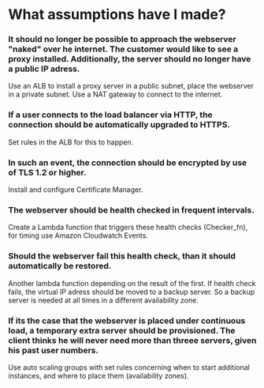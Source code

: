 # What assumptions have I made?
### **It should no longer be possible to approach the webserver "naked" over he internet. The customer would like to see a proxy installed. Additionally, the server should no longer have a public IP adress.**  
Use an ALB to install a proxy server in a public subnet, place the webserver in a private subnet. Use a NAT gateway to connect to the internet.
### **If a user connects to the load balancer via HTTP, the connection should be automatically upgraded to HTTPS.**
Set rules in the ALB for this to happen.
### **In such an event, the connection should be encrypted by use of TLS 1.2 or higher.**
Install and configure Certificate Manager.
### **The webserver should be health checked in frequent intervals.**
Create a Lambda function that triggers these health checks (Checker_fn), for timing use Amazon Cloudwatch Events.
### **Should the webserver fail this health check, than it should automatically be restored.**
Another lambda function depending on the result of the first. If health check fails, the virtual IP adress should be moved to a backup server. So a backup server is needed at all times in a different availability zone.
### **If its the case that the webserver is placed under continuous load, a temporary extra server should be provisioned. The client thinks he will never need more than threee servers, given his past user numbers.**
Use auto scaling groups with set rules concerning when to start additional instances, and where to place them (availability zones).